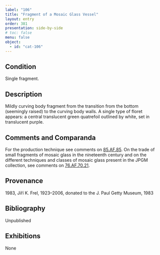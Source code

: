 ```yaml
---
label: "106"
title: "Fragment of a Mosaic Glass Vessel"
layout: entry
order: 381
presentation: side-by-side
# toc: false
menu: false
object:
  - id: "cat-106"
---
```


## Condition

Single fragment.

## Description

Mildly curving body fragment from the transition from the bottom (seemingly raised) to the curving body walls. A single type of floret appears: a central translucent green quatrefoil outlined by white, set in translucent purple.

## Comments and Comparanda

For the production technique see comments on [85.AF.85](#cat). On the trade of small fragments of mosaic glass in the nineteenth century and on the different techniques and classes of mosaic glass present in the JPGM collection, see comments on [76.AF.70.21](#cat).

## Provenance

1983, Jiří K. Frel, 1923–2006, donated to the J. Paul Getty Museum, 1983

## Bibliography

Unpublished

## Exhibitions

None
